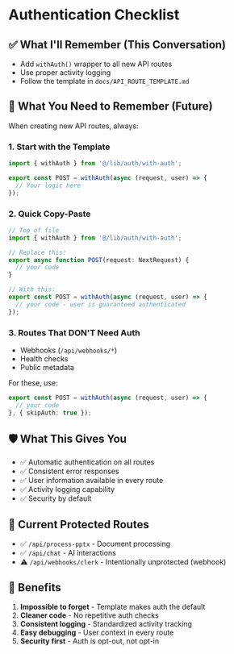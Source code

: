 # Authentication Checklist

## ✅ What I'll Remember (This Conversation)
- Add `withAuth()` wrapper to all new API routes
- Use proper activity logging
- Follow the template in `docs/API_ROUTE_TEMPLATE.md`

## 🔄 What You Need to Remember (Future)
When creating new API routes, always:

### 1. Start with the Template
```typescript
import { withAuth } from '@/lib/auth/with-auth';

export const POST = withAuth(async (request, user) => {
  // Your logic here
});
```

### 2. Quick Copy-Paste
```typescript
// Top of file
import { withAuth } from '@/lib/auth/with-auth';

// Replace this:
export async function POST(request: NextRequest) {
  // your code
}

// With this:
export const POST = withAuth(async (request, user) => {
  // your code - user is guaranteed authenticated
});
```

### 3. Routes That DON'T Need Auth
- Webhooks (`/api/webhooks/*`)
- Health checks
- Public metadata

For these, use:
```typescript
export const POST = withAuth(async (request, user) => {
  // your code
}, { skipAuth: true });
```

## 🛡️ What This Gives You
- ✅ Automatic authentication on all routes
- ✅ Consistent error responses
- ✅ User information available in every route
- ✅ Activity logging capability
- ✅ Security by default

## 📝 Current Protected Routes
- ✅ `/api/process-pptx` - Document processing
- ✅ `/api/chat` - AI interactions
- ⚠️ `/api/webhooks/clerk` - Intentionally unprotected (webhook)

## 🎯 Benefits
1. **Impossible to forget** - Template makes auth the default
2. **Cleaner code** - No repetitive auth checks
3. **Consistent logging** - Standardized activity tracking
4. **Easy debugging** - User context in every route
5. **Security first** - Auth is opt-out, not opt-in
